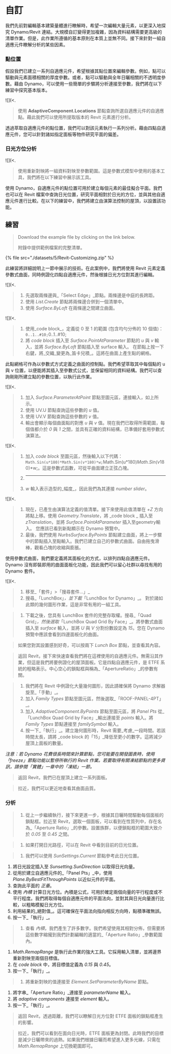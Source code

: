 # 自訂

我們先前對編輯基本建築量體進行瞭解時，希望一次編輯大量元素，以更深入地探究 Dynamo/Revit 連結。大規模自訂變得更加複雜，因為資料結構需要更高級的清單作業。但是，此作業所遵循的基本原則在本質上並無不同。接下來針對一組自適應元件瞭解分析的某些因素。

### 點位置

假設我們已建立一系列自適應元件，希望根據其點位置來編輯參數。例如，點可以驅動與元素面積相關的厚度參數。或者，點可以驅動與全年日曬相關的不透明度參數。藉由 Dynamo，可以使用一些簡單的步驟將分析連接至參數，我們將在以下練習中探究基本版本。

![](<.

> 使用 **AdaptiveComponent.Locations** 節點查詢所選自適應元件的自適應點。藉此我們可以使用所提取版本的 Revit 元素進行分析。

透過萃取自適應元件的點位置，我們可以對該元素執行一系列分析。藉由四點自適應元件，您可以針對諸如指定面板等物件研究平面的偏差。

### 日光方位分析

![](<.

> 使用重新對映將一組資料對映至參數範圍。這是參數式模型中使用的基本工具，我們將在以下練習中展示該工具。

使用 Dynamo，自適應元件的點位置可用於建立每個元素的最佳擬合平面。我們也可以在 Revit 檔案中查詢日光位置，研究平面相對於日光的方位，並與其他自適應元件進行比較。在以下的練習中，我們將建立由演算法控制的屋頂，以設置該功能。

## 練習

> Download the example file by clicking on the link below.
>
> 附錄中提供範例檔案的完整清單。

{% file src="./datasets/5/Revit-Customizing.zip" %}

此練習將詳細說明上一節中展示的技術。在此案例中，我們將使用 Revit 元素定義參數式曲面，同時例證化四點自適應元件，然後根據日光方位對其進行編輯。

![](<.

> 1. 先選取兩條邊與_「Select Edge」_節點。兩條邊是中庭的長跨距。
> 2. 使用 _List.Create_ 節點將兩條邊合併到一個清單中。
> 3. 使用 _Surface.ByLoft_ 在兩條邊之間建立曲面。

![](<.

> 1. 使用_code block_，定義從 0 至 1 的範圍 (包含均勻分佈的 10 個值)：`0..1..#10;`0..1..#10;
> 2. 將 _code block_ 插入至 _Surface.PointAtParameter_ 節點的 _u_ 與 _v_ 輸入，並將 _Surface.ByLoft_ 節點插入至 surface 輸入。 在節點上按一下右鍵，將_交織_變更為_笛卡兒積_。這將在曲面上產生點的網格。

此點網格可作為以參數式方式定義之曲面的控制點。我們希望萃取其中每個點的 u 與 v 位置，以便能將其插入至參數式公式，並保留相同的資料結構。我們可以查詢剛剛所建立點的參數位置，以執行此作業。

![](<.

> 1. 加入 _Surface.ParameterAtPoint_ 節點至圖元區，連接輸入，如上所示。
> 2. 使用 UV.U 節點查詢這些參數的 _u_ 值。
> 3. 使用 UV.V 節點查詢這些參數的 _v_ 值。
> 4. 輸出會顯示每個曲面點的對應 _u_ 與 _v_ 值。現在我們已取得所需範圍，每個值都介於 _0_ 與 _1_ 之間，並具有正確的資料結構，已準備好套用參數式演算法。

![](<.

> 1. 加入 _code block_ 至圖元區，然後輸入以下代碼：`Math.Sin(u*180)*Math.Sin(v*180)*w;`Math.Sin(u*180)*Math.Sin(v*180)*w;。這是參數式函數，可從平曲面建立正弦凸塊。
> 2. ______
> 3. _w_ 輸入表示造型的_幅度_，因此我們為其連接 _number slider_。

![](<.

> 1. 現在，已產生由演算法定義的值清單。接下來使用此值清單在 _+Z_ 方向將點上移。使用 _Geometry.Translate_，將 _code block _ 插入至 _zTranslation_，並將 _Surface.PointAtParameter_ 插入至geometry輸入。 您應該已看到新點顯示在 Dynamo 預覽中。
> 2. 最後，我們使用 _NurbsSurface.ByPoints_ 節點建立曲面，將上一步驟中的節點插入至點輸入。我們已建立自己的參數式曲面。自由拖曳滑棒，觀看凸塊的收縮與膨脹。

使用參數式曲面，我們要定義將其面板化的方式，以排列四點自適應元件。Dynamo 沒有即裝即用的曲面面板化功能，因此我們可以留心社群以尋找有用的 Dynamo 套件。

![](<.

> 1. 移至_「套件」>「搜尋套件...」_
> 2. 搜尋_「LunchBox」_，並下載_「LunchBox for Dynamo」_。 對於諸如此類的幾何圖形作業，這是非常有用的一組工具。

> 1. 下載之後，您具有 LunchBox 套件的完整存取權。搜尋_「Quad Grid」_，然後選取_「LunchBox Quad Grid By Face」_。將參數式曲面插入至 _surface_ 輸入，並將 _U_ 與 _V_ 分割份數設定為 _15_。您在 Dynamo 預覽中應該會看到四邊面板化的曲面。

> 如果您對其設置感到好奇，可以按兩下 _Lunch Box_ 節點，並查看其內容。

> 返回 Revit，接下來快速查看我們將在這裡使用的自適應元件。無需沿其作業，但這是我們將要例證化的屋頂面板。它是四點自適應元件，是 ETFE 系統的粗略表示。中心空心的鎖點框與稱為_「ApertureRatio」_的參數有關。

> 1. 我們將在 Revit 中例證化大量幾何圖形，因此請確保將 Dynamo 求解器旋至_「手動」_。
> 2. 加入 _Family Types_ 節點至圖元區，然後選取_「ROOF-PANEL-4PT」_。
> 3. 加入 _AdaptiveComponent.ByPoints_ 節點至圖元區，將 _Panel Pts_ 從_「LunchBox Quad Grid by Face」_輸出連接至 _points_ 輸入。將 _Family Types_ 節點連接至 _familySymbol_ 輸入。
> 4. 按一下_「執行」_。建立幾何圖形時，Revit 需要_考慮_一段時間。若該時間太長，請將 _code block 的「15」_降低至更小的數字。這將減少屋頂上面板的數量。

_注意：若 Dynamo 花費很長時間來計算節點，您可能要在開發圖表時，使用「freeze」節點功能以暫停所執行的 Revit 作業。若要取得有關凍結節點的更多資訊，請參閱「實體」一章中的「凍結」一節。_

> 返回 Revit，我們已在屋頂上建立一系列面板。

> 拉近，我們可以更近地查看其曲面品質。

### 分析

> 1. 從上一步繼續執行，接下來更進一步，根據其日曬時間驅動每個面板的鎖點框。拉近至 Revit，選取一個面板，可以看到在性質列中，存在名為_「Aperture Ratio」_的參數。設置族群，以便鎖點框的範圍大致介於 _0.05_ 至 _0.45_ 之間。

> 1. 如果打開日光路徑，可以在 Revit 中看到目前的日光位置。

> 1. 我們可以使用 _SunSettings.Current_ 節點參考此日光位置。

1. 將日光設定插入至 _Sunsetting.SunDirection_ 以取得日光向量。
2. 從用於建立自適應元件的_「Panel Pts」_中，使用 _Plane.ByBestFitThroughPoints_ 以近似元件的平面。
3. 查詢此平面的 _正垂_。
4. 使用 _內積_ 計算日光方位。內積是公式，可用於確定兩個向量的平行程度或不平行程度。我們將取得每個自適應元件的平面法向，並對其與日光向量進行比較，以粗略模擬日光方位。
5. 利用結果的_絕對值_。這可確保在平面法向指向相反方向時，點積準確無誤。
6. 按一下_「執行」_。

> 1. 查看 _內積_，我們產生了許多數字。我們希望使用其相對分佈，但需要將這些數字縮攏到我們計劃編輯的適當的_「Aperture Ratio」_參數範圍內。

1. _Math.RemapRange_ 是執行此作業的強大工具。它採用輸入清單，並將邊界重新對映至兩個目標值。
2. 在 _code block_ 中，將目標值定義為 _0.15_ 與 _0.45_。
3. 按一下_「執行」_。

> 1. 將重新對映的值連接至 _Element.SetParameterByName_ 節點。

1. 將字串_「Aperture Ratio」_連接至 _parameterName_ 輸入。
2. 將 _adaptive components_ 連接至 _element_ 輸入。
3. 按一下_「執行」_。

> 返回 Revit，透過距離，我們可以瞭解日光方位對 ETFE 面板的鎖點框產生的影響。

> 拉近，我們可以看到在面向日光時，ETFE 面板更為封閉。此時我們的目標是減少日曬帶來的過熱。如果我們根據日曬而希望進入更多光線，只需在 _Math.RemapRange_ 上切換範圍即可。
